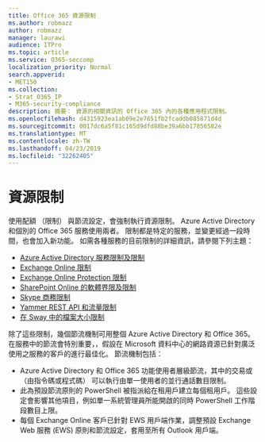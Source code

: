 ```yaml
---
title: Office 365 資源限制
ms.author: robmazz
author: robmazz
manager: laurawi
audience: ITPro
ms.topic: article
ms.service: O365-seccomp
localization_priority: Normal
search.appverid:
- MET150
ms.collection:
- Strat_O365_IP
- M365-security-compliance
description: 摘要： 資源的相關資訊的 Office 365 內的各種應用程式限制。
ms.openlocfilehash: d4315923ea1ab09e2e7651fb2fcaddb085871d4d
ms.sourcegitcommit: 0017dc6a5f81c165d9dfd88be39a6bb17856582e
ms.translationtype: MT
ms.contentlocale: zh-TW
ms.lasthandoff: 04/23/2019
ms.locfileid: "32262405"
---
```

# <a name="resource-limits"></a>資源限制

使用配額 （限制） 與節流設定，會強制執行資源限制。 Azure Active Directory 和個別的 Office 365 服務使用兩者。 限制都是特定的服務，並變更經過一段時間，也會加入新功能。 如需各種服務的目前限制的詳細資訊，請參閱下列主題：
- [Azure Active Directory 服務限制及限制](https://msdn.microsoft.com/en-us/library/azure/dn764971.aspx)
- [Exchange Online 限制](https://technet.microsoft.com/en-us/library/exchange-online-limits.aspx)
- [Exchange Online Protection 限制](https://technet.microsoft.com/en-us/library/exchange-online-protection-limits.aspx)
- [SharePoint Online 的軟體界限及限制](https://support.office.com/article/SharePoint-Online-software-boundaries-and-limits-8F34FF47-B749-408B-ABC0-B605E1F6D498)
- [Skype 商務限制](https://technet.microsoft.com/en-us/library/skype-for-business-online-limits.aspx)
- [Yammer REST API 和流量限制](https://developer.yammer.com/docs/rest-api-rate-limits)
- [在 Sway 中的檔案大小限制](https://support.office.com/article/File-size-limits-in-Sway-4db21bc6-b42b-499f-9272-66e089db109f)

除了這些限制，幾個節流機制可用整個 Azure Active Directory 和 Office 365。 在服務中的節流會特別重要，，假設在 Microsoft 資料中心的網路資源已針對廣泛使用之服務的客戶的進行最佳化。 節流機制包括：
- Azure Active Directory 和 Office 365 功能使用者層級節流，其中的交易或 （由指令碼或程式碼） 可以執行由單一使用者的並行通話數目限制。
- 此為預設節流原則的 PowerShell 被指派給在租用戶建立每個租用戶。 這些設定會影響其他項目，例如單一系統管理員所能開啟的同時 PowerShell 工作階段數目上限。
- 每個 Exchange Online 客戶已針對 EWS 用戶端作業，調整預設 Exchange Web 服務 (EWS) 原則和節流設定，套用至所有 Outlook 用戶端。
